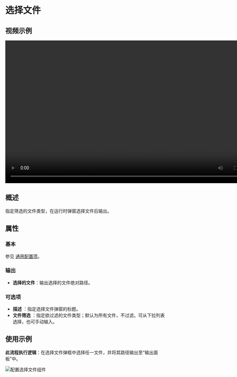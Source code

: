 # 选择文件

## 视频示例

<video controls height='450px' width='800px' src="https://encooacademy.oss-cn-shanghai.aliyuncs.com/activity/SelectFile.mp4"></video>

## 概述

指定筛选的文件类型，在运行时弹窗选择文件后输出。

## 属性

### 基本

参见 [通用配置项](../Appendix/CommonConfigurationItems.md)。

### 输出

- **选择的文件**：输出选择的文件绝对路径。

### 可选项

- **描述** ：指定选择文件弹窗的标题。
- **文件筛选** ：指定欲过滤的文件类型；默认为所有文件，不过滤。可从下拉列表选择，也可手动输入。

## 使用示例

**此流程执行逻辑**：在选择文件弹框中选择任一文件，并将其路径输出至“输出面板”中。

![配置选择文件组件](https://docimages.blob.core.chinacloudapi.cn/images/Activities/selectFile-1.png)
